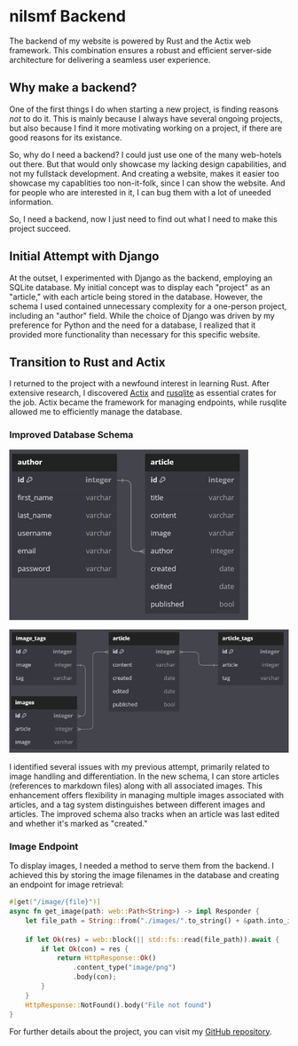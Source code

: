 # nilsmf Backend

The backend of my website is powered by Rust and the Actix web framework. This combination ensures a robust and efficient server-side architecture for delivering a seamless user experience.

## Why make a backend?

One of the first things I do when starting a new project, is finding reasons _not_ to do it. This is mainly because I always have several ongoing projects, but also because I find it more motivating working on a project, if there are good reasons for its existance.

So, why do I need a backend?
I could just use one of the many web-hotels out there.
But that would only showcase my lacking design capabilities, and not my fullstack development.
And creating a website, makes it easier too showcase my capablities too non-it-folk, since I can show the website.
And for people who are interested in it, I can bug them with a lot of uneeded information.

So, I need a backend, now I just need to find out what I need to make this project succeed.

## Initial Attempt with Django

At the outset, I experimented with Django as the backend, employing an SQLite database. My initial concept was to display each "project" as an "article," with each article being stored in the database. However, the schema I used contained unnecessary complexity for a one-person project, including an "author" field. While the choice of Django was driven by my preference for Python and the need for a database, I realized that it provided more functionality than necessary for this specific website.

## Transition to Rust and Actix

I returned to the project with a newfound interest in learning Rust. After extensive research, I discovered [Actix](https://actix.rs/) and [rusqlite](https://github.com/rusqlite/rusqlite) as essential crates for the job. Actix became the framework for managing endpoints, while rusqlite allowed me to efficiently manage the database.

### Improved Database Schema

![Old Database scheme](../../images/old_db_schema.PNG)

![New Database scheme](../../images/new_db_schema.PNG)

I identified several issues with my previous attempt, primarily related to image handling and differentiation. In the new schema, I can store articles (references to markdown files) along with all associated images. This enhancement offers flexibility in managing multiple images associated with articles, and a tag system distinguishes between different images and articles. The improved schema also tracks when an article was last edited and whether it's marked as "created."

### Image Endpoint

To display images, I needed a method to serve them from the backend. I achieved this by storing the image filenames in the database and creating an endpoint for image retrieval:

```rust
#[get("/image/{file}")]
async fn get_image(path: web::Path<String>) -> impl Responder {
    let file_path = String::from("./images/".to_string() + &path.into_inner());

    if let Ok(res) = web::block(|| std::fs::read(file_path)).await {
        if let Ok(con) = res {
            return HttpResponse::Ok()
                .content_type("image/png")
                .body(con);
        }
    }
    HttpResponse::NotFound().body("File not found")
}
```

For further details about the project, you can visit my [GitHub repository](https://github.com/Neelzee/nilsmf-backend).
